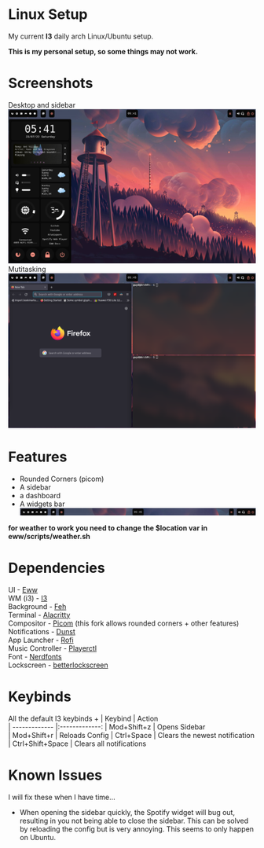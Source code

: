 # Linux Setup 
My current **I3** daily arch Linux/Ubuntu setup.

**This is my personal setup, so some things may not work.**

# Screenshots
Desktop and sidebar <br>
![screenshot1](https://github.com/Gwyd0/Linuxsetup/blob/main/screenshots/screenshot1.png?raw=true) <br>
Mutitasking <br>
![screenshot2](https://github.com/Gwyd0/Linuxsetup/blob/main/screenshots/screenshot3.png?raw=true) <br>
# Features
* Rounded Corners (picom)
* A sidebar
* a dashboard
* A widgets bar 
![screenshot3](https://github.com/Gwyd0/Linuxsetup/blob/main/screenshots/screenshot4.png?raw=true) <br>


**for weather to work you need to change the $location var in eww/scripts/weather.sh**

# Dependencies
UI - [Eww](https://github.com/elkowar/eww) <br />
WM (i3) - [I3](https://wiki.archlinux.org/title/I3) <br />
Background - [Feh](https://wiki.archlinux.org/title/Feh) <br />
Terminal - [Alacritty](https://wiki.archlinux.org/title/Alacritty) <br />
Compositor - [Picom](https://aur.archlinux.org/packages/picom-rounded-corners) (this fork allows rounded corners + other features)<br />
Notifications - [Dunst](https://wiki.archlinux.org/title/Dunst) <br />
App Launcher - [Rofi](https://github.com/davatorium/rofi) <br />
Music Controller - [Playerctl](https://archlinux.org/packages/community/x86_64/playerctl/) <br />
Font - [Nerdfonts](https://www.nerdfonts.com/) <br />
Lockscreen - [betterlockscreen](https://github.com/betterlockscreen/betterlockscreen) <br />

# Keybinds
All the default I3 keybinds + 
| Keybind       | Action        
| ------------- |:-------------:
| Mod+Shift+z   | Opens Sidebar     
| Mod+Shift+r   | Reloads Config
| Ctrl+Space    | Clears the newest notification
| Ctrl+Shift+Space   | Clears all notifications

# Known Issues 
I will fix these when I have time…
* When opening the sidebar quickly, the Spotify widget will bug out, resulting in you not being able to close the sidebar. This can be solved by reloading the config but is very annoying. This seems to only happen on Ubuntu.
